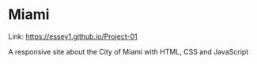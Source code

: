 # Miami

Link: https://essey1.github.io/Project-01

A responsive site about the City of Miami with HTML, CSS and JavaScript
